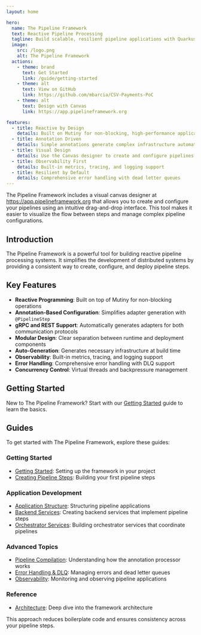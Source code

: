 ```yaml
---
layout: home

hero:
  name: The Pipeline Framework
  text: Reactive Pipeline Processing
  tagline: Build scalable, resilient pipeline applications with Quarkus and Mutiny
  image:
    src: /logo.png
    alt: The Pipeline Framework
  actions:
    - theme: brand
      text: Get Started
      link: /guide/getting-started
    - theme: alt
      text: View on GitHub
      link: https://github.com/mbarcia/CSV-Payments-PoC
    - theme: alt
      text: Design with Canvas
      link: https://app.pipelineframework.org

features:
  - title: Reactive by Design
    details: Built on Mutiny for non-blocking, high-performance applications
  - title: Annotation Driven
    details: Simple annotations generate complex infrastructure automatically
  - title: Visual Design
    details: Use the Canvas designer to create and configure pipelines visually
  - title: Observability First
    details: Built-in metrics, tracing, and logging support
  - title: Resilient by Default
    details: Comprehensive error handling with dead letter queues
---
```


<Callout type="tip" title="Visual Pipeline Designer Available">
The Pipeline Framework includes a visual canvas designer at <a href="https://app.pipelineframework.org" target="_blank">https://app.pipelineframework.org</a> that allows you to create and configure your pipelines using an intuitive drag-and-drop interface. This tool makes it easier to visualize the flow between steps and manage complex pipeline configurations.
</Callout>

## Introduction

The Pipeline Framework is a powerful tool for building reactive pipeline processing systems. It simplifies the development of distributed systems by providing a consistent way to create, configure, and deploy pipeline steps.

## Key Features

- **Reactive Programming**: Built on top of Mutiny for non-blocking operations
- **Annotation-Based Configuration**: Simplifies adapter generation with `@PipelineStep`
- **gRPC and REST Support**: Automatically generates adapters for both communication protocols
- **Modular Design**: Clear separation between runtime and deployment components
- **Auto-Generation**: Generates necessary infrastructure at build time
- **Observability**: Built-in metrics, tracing, and logging support
- **Error Handling**: Comprehensive error handling with DLQ support
- **Concurrency Control**: Virtual threads and backpressure management

## Getting Started

New to The Pipeline Framework? Start with our [Getting Started](/guide/getting-started) guide to learn the basics.

## Guides

To get started with The Pipeline Framework, explore these guides:

### Getting Started
- [Getting Started](/guide/getting-started.html): Setting up the framework in your project
- [Creating Pipeline Steps](/guide/creating-steps.html): Building your first pipeline steps

### Application Development
- [Application Structure](/guide/application-structure.html): Structuring pipeline applications
- [Backend Services](/guide/backend-services.html): Creating backend services that implement pipeline steps
- [Orchestrator Services](/guide/orchestrator-services.html): Building orchestrator services that coordinate pipelines

### Advanced Topics
- [Pipeline Compilation](/guide/pipeline-compilation.html): Understanding how the annotation processor works
- [Error Handling & DLQ](/guide/error-handling.html): Managing errors and dead letter queues
- [Observability](/guide/observability.html): Monitoring and observing pipeline applications

### Reference
- [Architecture](/reference/architecture.html): Deep dive into the framework architecture

This approach reduces boilerplate code and ensures consistency across your pipeline steps.
